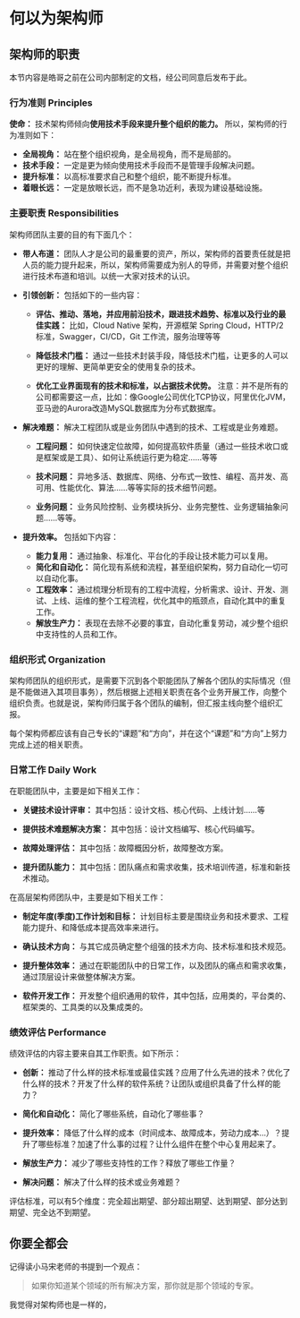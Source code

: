 # 何以为架构师

## 架构师的职责

本节内容是皓哥之前在公司内部制定的文档，经公司同意后发布于此。

### 行为准则 Principles

**使命：** 技术架构师倾向**使用技术手段来提升整个组织的能力。**
所以，架构师的行为准则如下：
- **全局视角：** 站在整个组织视角，是全局视角，而不是局部的。
- **技术手段：** 一定是更为倾向使用技术手段而不是管理手段解决问题。
- **提升标准：** 以高标准要求自己和整个组织，能不断提升标准。
- **着眼长远：** 一定是放眼长远，而不是急功近利，表现为建设基础设施。

### 主要职责 Responsibilities

架构师团队主要的目的有下面几个：
- **带人布道：** 团队人才是公司的最重要的资产，所以，架构师的首要责任就是把人员的能力提升起来，所以，架构师需要成为别人的导师，并需要对整个组织进行技术布道和培训。以统一大家对技术的认识。
- **引领创新：** 包括如下的一些内容：
  - **评估、推动、落地，并应用前沿技术，跟进技术趋势、标准以及行业的最佳实践：** 比如，Cloud Native 架构，开源框架 Spring Cloud，HTTP/2 标准，Swagger，CI/CD，Git 工作流，服务治理等等
  
  - **降低技术门槛：** 通过一些技术封装手段，降低技术门槛，让更多的人可以更好的理解、更简单更安全的使用复杂的技术。
  - **优化工业界面现有的技术和标准，以占据技术优势。** 注意：并不是所有的公司都需要这一点，比如：像Google公司优化TCP协议，阿里优化JVM，亚马逊的Aurora改造MySQL数据库为分布式数据库。
- **解决难题：** 解决工程团队或是业务团队中遇到的技术、工程或是业务难题。
  
  - **工程问题：** 如何快速定位故障，如何提高软件质量（通过一些技术收口或是框架或是工具）、如何让系统运行更为稳定……等等
  
  - **技术问题：** 异地多活、数据库、网络、分布式一致性、编程、高并发、高可用、性能优化、算法……等等实际的技术细节问题。
  - **业务问题：** 业务风险控制、业务模块拆分、业务完整性、业务逻辑抽象问题……等等。
- **提升效率。** 包括如下内容：
  - **能力复用：** 通过抽象、标准化、平台化的手段让技术能力可以复用。
  - **简化和自动化：** 简化现有系统和流程，甚至组织架构，努力自动化一切可以自动化事。
  - **工程效率：** 通过梳理分析现有的工程中流程，分析需求、设计、开发、测试、上线、运维的整个工程流程，优化其中的瓶颈点，自动化其中的重复工作。
  - **解放生产力：** 表现在去除不必要的事宜，自动化重复劳动，减少整个组织中支持性的人员和工作。

### 组织形式 Organization 

架构师团队的组织形式，是需要下沉到各个职能团队了解各个团队的实际情况（但是不能做进入其项目事务），然后根据上述相关职责在各个业务开展工作，向整个组织负责。也就是说，架构师归属于各个团队的编制，但汇报主线向整个组织汇报。

每个架构师都应该有自己专长的“课题”和“方向”，并在这个“课题”和“方向”上努力完成上述的相关职责。

### 日常工作 Daily Work
在职能团队中，主要是如下相关工作：

- **关键技术设计评审：** 其中包括：设计文档、核心代码、上线计划……等
  
- **提供技术难题解决方案：** 其中包括：设计文档编写、核心代码编写。
- **故障处理评估：** 其中包括：故障概因分析，故障整改方案。
- **提升团队能力：** 其中包括：团队痛点和需求收集，技术培训传道，标准和新技术推动。

在高层架构师团队中，主要是如下相关工作：
- **制定年度(季度)工作计划和目标：** 计划目标主要是围绕业务和技术要求、工程能力提升、和降低成本提高效率来进行。
  
- **确认技术方向：** 与其它成员确定整个组强的技术方向、技术标准和技术规范。

- **提升整体效率：** 通过在职能团队中的日常工作，以及团队的痛点和需求收集，通过顶层设计来做整体解决方案。
- **软件开发工作：** 开发整个组织通用的软件，其中包括，应用类的，平台类的、框架类的、工具类的以及集成类的。

### 绩效评估 Performance 
绩效评估的内容主要来自其工作职责。如下所示：
- **创新：** 推动了什么样的技术标准或最佳实践？应用了什么先进的技术？优化了什么样的技术？开发了什么样的软件系统？让团队或组织具备了什么样的能力？
  
- **简化和自动化：** 简化了哪些系统，自动化了哪些事？
- **提升效率：** 降低了什么样的成本（时间成本、故障成本，劳动力成本…）？提升了哪些标准？加速了什么事的过程？让什么组件在整个中心复用起来了。
- **解放生产力：** 减少了哪些支持性的工作？释放了哪些工作量？
- **解决问题：** 解决了什么样的技术或业务难题？

评估标准，可以有5个维度：完全超出期望、部分超出期望、达到期望、部分达到期望、完全达不到期望。

## 你要全都会

记得读小马宋老师的书提到一个观点：

> 如果你知道某个领域的所有解决方案，那你就是那个领域的专家。

我觉得对架构师也是一样的，
